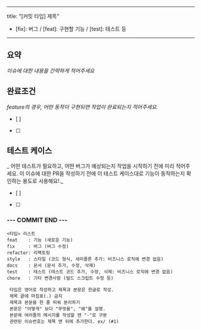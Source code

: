 
---
title: "[커밋 타입] 제목"
- [fix]: 버그 /  [feat]: 구현할 기능 / [test]: 테스트 등
---

## 요약
_이슈에 대한 내용을 간략하게 적어주세요_

## 완료조건
_feature의 경우, 어떤 동작이 구현되면 작업이 완료되는지 적어주세요._
- [ ]
- [ ]

## 테스트 케이스
_ 어떤 테스트가 필요하고, 어떤 버그가 예상되는지 작업을 시작하기 전에 미리 적어주세요.  이 이슈에 대한 PR을 작성하기 전에 이 테스트 케이스대로 기능이 동작하는지 확인하는 용도로 사용해요!._
- [ ]
- [ ]

### --- COMMIT END ---  
 ```
<타입> 리스트  
 feat    : 기능 (새로운 기능)  
 fix     : 버그 (버그 수정)  
 refactor: 리팩토링  
 style   : 스타일 (코드 형식, 세미콜론 추가: 비즈니스 로직에 변경 없음)  
 docs    : 문서 (문서 추가, 수정, 삭제)  
 test    : 테스트 (테스트 코드 추가, 수정, 삭제: 비즈니스 로직에 변경 없음)  
 chore   : 기타 변경사항 (빌드 스크립트 수정 등)  
 ```
```
 타입은 영어로 작성하고 제목과 본문은 한글로 작성.
 제목 끝에 마침표(.) 금지
 제목과 본문을 한 줄 띄워 분리하기
 본문은 "어떻게" 보다 "무엇을", "왜"를 설명.
 본문에 여러줄의 메시지를 작성할 땐 "-"로 구분
 관련된 이슈번호는 제목 맨 뒤에 추가한다. ex/ (#1)
```

